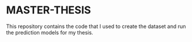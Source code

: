# MASTER-THESIS
This repository contains the code that I used to create the dataset and run the prediction models for my thesis.
